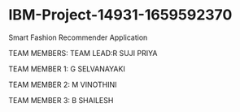 # IBM-Project-14931-1659592370
Smart Fashion Recommender Application

TEAM MEMBERS:
TEAM LEAD:R SUJI PRIYA

TEAM MEMBER 1: G SELVANAYAKI

TEAM MEMBER 2: M VINOTHINI

TEAM MEMBER 3: B SHAILESH
